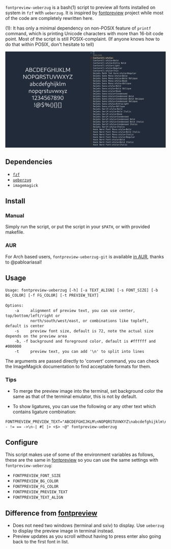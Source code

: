 `fontpreview-ueberzug` is a bash(1) script to preview all fonts installed on system in `fzf` with `ueberzug`. It is inspired by [fontpreview](https://github.com/sdushantha/fontpreview) project while most of the code are completely rewritten here.

(1): It has only a minimal dependency on non-POSIX feature of `printf` command, which is printing Unicode characters with more than 16-bit code point. Most of the script is still POSIX-complaint. (If anyone knows how to do that within POSIX, don't hesitate to tell)

![](./demo.gif)

## Dependencies

- [`fzf`](https://github.com/junegunn/fzf)
- [`ueberzug`](https://github.com/seebye/ueberzug)
- `imagemagick`

## Install

### Manual

Simply run the script, or put the script in your `$PATH`, or with provided makefile.

### AUR

For Arch based users, `fontpreview-ueberzug-git` is available [in AUR](https://aur.archlinux.org/packages/fontpreview-ueberzug-git), thanks to @pabloariasal!

## Usage

```
Usage: fontpreview-ueberzug [-h] [-a TEXT_ALIGN] [-s FONT_SIZE] [-b BG_COLOR] [-f FG_COLOR] [-t PREVIEW_TEXT]

Options:
    -a     alignment of preview text, you can use center, top/bottom/left/right or
           north/south/west/east, or combinations like topleft, default is center
    -s     preview font size, default is 72, note the actual size depends on the preview area
    -b, -f background and foreground color, default is #ffffff and #000000
    -t     preview text, you can add '\n' to split into lines
```

The arguments are passed directly to 'convert' command, you can check the ImageMagick documentation to find acceptable formats for them.

### Tips

- To merge the preview image into the terminal, set background color the same as that of the terminal emulator, this is not by default.

- To show ligatures, you can use the following or any other text which contains ligature combination:
```
FONTPREVIEW_PREVIEW_TEXT="ABCDEFGHIJKLM\nNOPQRSTUVWXYZ\nabcdefghijklm\nnopqrstuvwxyz\n1234567890\n<!-- != == ->\n-| #[ |> <$> ~@" fontpreview-ueberzug
```

## Configure

This script makes use of some of the environment variables as follows, these are the same in [fontpreview](https://github.com/sdushantha/fontpreview) so you can use the same settings with `fontpreview-ueberzug`:

- `FONTPREVIEW_FONT_SIZE`
- `FONTPREVIEW_BG_COLOR`
- `FONTPREVIEW_FG_COLOR`
- `FONTPREVIEW_PREVIEW_TEXT`
- `FONTPREVIEW_TEXT_ALIGN`

## Difference from [fontpreview](https://github.com/sdushantha/fontpreview)

- Does not need two windows (terminal and sxiv) to display. Use `ueberzug` to display the preview image in terminal instead.
- Preview updates as you scroll without having to press enter also going back to the first font in list.
